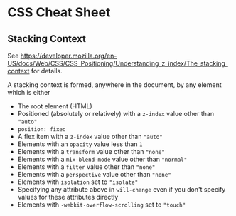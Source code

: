 # CSS Cheat Sheet


## Stacking Context

See https://developer.mozilla.org/en-US/docs/Web/CSS/CSS_Positioning/Understanding_z_index/The_stacking_context for details.

A stacking context is formed, anywhere in the document, by any element which is either

* The root element (HTML)
* Positioned (absolutely or relatively) with a `z-index` value other than `"auto"`
* `position: fixed`
* A flex item with a `z-index` value other than `"auto"`
* Elements with an `opacity` value less than `1`
* Elements with a `transform` value other than `"none"`
* Elements with a `mix-blend-mode` value other than `"normal"`
* Elements with a `filter` value other than `"none"`
* Elements with a `perspective` value other than `"none"`
* Elements with `isolation` set to `"isolate"`
* Specifying any attribute above in `will-change` even if you don't specify values for these attributes directly
* Elements with `-webkit-overflow-scrolling` set to `"touch"`

